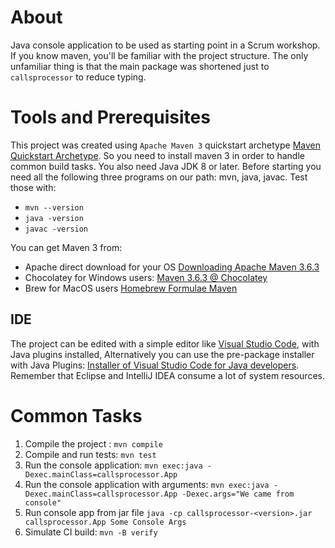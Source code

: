 # About #

Java console application to be used as starting point in a Scrum workshop. If you know maven, you'll be familiar with the project structure. The only unfamiliar thing is that the main package was shortened just to `callsprocessor` to reduce typing.

# Tools and Prerequisites #
This project was created using `Apache Maven 3` quickstart archetype [Maven Quickstart Archetype](https://maven.apache.org/archetypes/maven-archetype-quickstart/). So you need to install maven 3 in order to handle common build tasks. You also need Java JDK 8 or later. Before starting you need all the following three programs on our path: mvn, java, javac. Test those with:
* `mvn --version`
* `java -version`
* `javac -version`

You can get Maven 3 from:
* Apache direct download for your OS [Downloading Apache Maven 3.6.3](https://maven.apache.org/download.cgi)
* Chocolatey for Windows users: [Maven
3.6.3 @ Chocolatey](https://chocolatey.org/packages/maven)
* Brew for MacOS users [Homebrew Formulae Maven](https://formulae.brew.sh/formula/maven#default)

## IDE ##
The project can be edited with a simple editor like [Visual Studio Code](https://code.visualstudio.com/download), with Java plugins installed, Alternatively you can use the pre-package installer with Java Plugins:  [Installer of Visual Studio Code for Java developers](https://aka.ms/vscode-java-installer-win). Remember that Eclipse and IntelliJ IDEA consume a lot of system resources.

# Common Tasks #

1. Compile the project : `mvn compile`
2. Compile and run tests: `mvn test`
3. Run the console application: `mvn exec:java -Dexec.mainClass=callsprocessor.App`
4. Run the console application with arguments: `mvn exec:java -Dexec.mainClass=callsprocessor.App -Dexec.args="We came from console"`
5. Run console app from jar file `java -cp callsprocessor-<version>.jar callsprocessor.App Some Console Args`
6. Simulate CI build: `mvn -B verify`